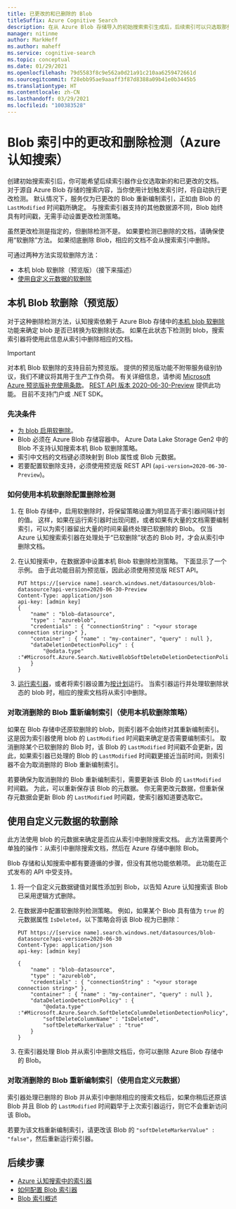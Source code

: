 ```yaml
---
title: 已更改的和已删除的 Blob
titleSuffix: Azure Cognitive Search
description: 在从 Azure Blob 存储导入的初始搜索索引生成后，后续索引可以只选取那些已更改或已删除的 Blob。 本文介绍详细信息。
manager: nitinme
author: MarkHeff
ms.author: maheff
ms.service: cognitive-search
ms.topic: conceptual
ms.date: 01/29/2021
ms.openlocfilehash: 79d5583f8c9e562a0d21a91c210aa6259472661d
ms.sourcegitcommit: f28ebb95ae9aaaff3f87d8388a09b41e0b3445b5
ms.translationtype: HT
ms.contentlocale: zh-CN
ms.lasthandoff: 03/29/2021
ms.locfileid: "100383528"
---
```

# <a name="change-and-deletion-detection-in-blob-indexing-azure-cognitive-search"></a>Blob 索引中的更改和删除检测（Azure 认知搜索）

创建初始搜索索引后，你可能希望后续索引器作业仅选取新的和已更改的文档。 对于源自 Azure Blob 存储的搜索内容，当你使用计划触发索引时，将自动执行更改检测。 默认情况下，服务仅为已更改的 Blob 重新编制索引，正如由 Blob 的 `LastModified` 时间戳所确定。 与搜索索引器支持的其他数据源不同，Blob 始终具有时间戳，无需手动设置更改检测策略。

虽然更改检测是指定的，但删除检测不是。 如果要检测已删除的文档，请确保使用“软删除”方法。 如果彻底删除 Blob，相应的文档不会从搜索索引中删除。

可通过两种方法实现软删除方法：

+ 本机 blob 软删除（预览版）（接下来描述）
+ [使用自定义元数据的软删除](#soft-delete-using-custom-metadata)

## <a name="native-blob-soft-delete-preview"></a>本机 Blob 软删除（预览版）

对于这种删除检测方法，认知搜索依赖于 Azure Blob 存储中的[本机 blob 软删除](../storage/blobs/soft-delete-blob-overview.md)功能来确定 blob 是否已转换为软删除状态。 如果在此状态下检测到 blob，搜索索引器将使用此信息从索引中删除相应的文档。

> [!IMPORTANT]
> 对本机 Blob 软删除的支持目前为预览版。 提供的预览版功能不附带服务级别协议，我们不建议将其用于生产工作负荷。 有关详细信息，请参阅 [Microsoft Azure 预览版补充使用条款](https://azure.microsoft.com/support/legal/preview-supplemental-terms/)。 [REST API 版本 2020-06-30-Preview](./search-api-preview.md) 提供此功能。 目前不支持门户或 .NET SDK。

### <a name="prerequisites"></a>先决条件

+ [为 blob 启用软删除](../storage/blobs/soft-delete-blob-enable.md)。
+ Blob 必须在 Azure Blob 存储容器中。 Azure Data Lake Storage Gen2 中的 Blob 不支持认知搜索本机 Blob 软删除策略。
+ 索引中文档的文档键必须映射到 Blob 属性或 Blob 元数据。
+ 若要配置软删除支持，必须使用预览版 REST API (`api-version=2020-06-30-Preview`)。

### <a name="how-to-configure-deletion-detection-using-native-soft-delete"></a>如何使用本机软删除配置删除检测

1. 在 Blob 存储中，启用软删除时，将保留策略设置为明显高于索引器间隔计划的值。 这样，如果在运行索引器时出现问题，或者如果有大量的文档需要编制索引，可以为索引器留出大量的时间来最终处理已软删除的 Blob。 仅当 Azure 认知搜索索引器在处理处于“已软删除”状态的 Blob 时，才会从索引中删除文档。

1. 在认知搜索中，在数据源中设置本机 Blob 软删除检测策略。 下面显示了一个示例。 由于此功能目前为预览版，因此必须使用预览版 REST API。

    ```http
    PUT https://[service name].search.windows.net/datasources/blob-datasource?api-version=2020-06-30-Preview
    Content-Type: application/json
    api-key: [admin key]
    {
        "name" : "blob-datasource",
        "type" : "azureblob",
        "credentials" : { "connectionString" : "<your storage connection string>" },
        "container" : { "name" : "my-container", "query" : null },
        "dataDeletionDetectionPolicy" : {
            "@odata.type" :"#Microsoft.Azure.Search.NativeBlobSoftDeleteDeletionDetectionPolicy"
        }
    }
    ```

1. [运行索引器](/rest/api/searchservice/run-indexer)，或者将索引器设置为[按计划](search-howto-schedule-indexers.md)运行。 当索引器运行并处理软删除状态的 blob 时，相应的搜索文档将从索引中删除。

### <a name="reindexing-undeleted-blobs-using-native-soft-delete-policies"></a>对取消删除的 Blob 重新编制索引（使用本机软删除策略）

如果在 Blob 存储中还原软删除的 blob，则索引器不会始终对其重新编制索引。 这是因为索引器使用 blob 的 `LastModified` 时间戳来确定是否需要编制索引。 取消删除某个已软删除的 Blob 时，该 Blob 的 `LastModified` 时间戳不会更新，因此，如果索引器已处理的 Blob 的 `LastModified` 时间戳更接近当前时间，则索引器不会为取消删除的 Blob 重新编制索引。 

若要确保为取消删除的 Blob 重新编制索引，需要更新该 Blob 的 `LastModified` 时间戳。 为此，可以重新保存该 Blob 的元数据。 你无需更改元数据，但重新保存元数据会更新 Blob 的 `LastModified` 时间戳，使索引器知道要选取它。

## <a name="soft-delete-using-custom-metadata"></a>使用自定义元数据的软删除

此方法使用 blob 的元数据来确定是否应从索引中删除搜索文档。 此方法需要两个单独的操作：从索引中删除搜索文档，然后在 Azure 存储中删除 Blob。

Blob 存储和认知搜索中都有要遵循的步骤，但没有其他功能依赖项。 此功能在正式发布的 API 中受支持。

1. 将一个自定义元数据键值对属性添加到 Blob，以告知 Azure 认知搜索该 Blob 已采用逻辑方式删除。

1. 在数据源中配置软删除列检测策略。 例如，如果某个 Blob 具有值为 `true` 的元数据属性 `IsDeleted`，以下策略会将该 Blob 视为已删除：

    ```http
    PUT https://[service name].search.windows.net/datasources/blob-datasource?api-version=2020-06-30
    Content-Type: application/json
    api-key: [admin key]

    {
        "name" : "blob-datasource",
        "type" : "azureblob",
        "credentials" : { "connectionString" : "<your storage connection string>" },
        "container" : { "name" : "my-container", "query" : null },
        "dataDeletionDetectionPolicy" : {
            "@odata.type" :"#Microsoft.Azure.Search.SoftDeleteColumnDeletionDetectionPolicy",
            "softDeleteColumnName" : "IsDeleted",
            "softDeleteMarkerValue" : "true"
        }
    }
    ```

1. 在索引器处理 Blob 并从索引中删除文档后，你可以删除 Azure Blob 存储中的 Blob。

### <a name="reindexing-undeleted-blobs-using-custom-metadata"></a>对取消删除的 Blob 重新编制索引（使用自定义元数据）

索引器处理已删除的 Blob 并从索引中删除相应的搜索文档后，如果你稍后还原该 Blob 并且 Blob 的 `LastModified` 时间戳早于上次索引器运行，则它不会重新访问该 Blob。

若要为该文档重新编制索引，请更改该 Blob 的 `"softDeleteMarkerValue" : "false"`，然后重新运行索引器。

## <a name="next-steps"></a>后续步骤

+ [Azure 认知搜索中的索引器](search-indexer-overview.md)
+ [如何配置 Blob 索引器](search-howto-indexing-azure-blob-storage.md)
+ [Blob 索引概述](search-blob-storage-integration.md)